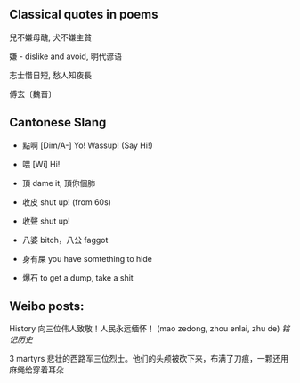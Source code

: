 
## Classical quotes in poems

兒不嫌母醜, 犬不嫌主貧

嫌 - dislike and avoid, 明代谚语

志士惜日短, 愁人知夜長

傅玄〔魏晋〕

## Cantonese Slang

* 點啊 [Dim/A-] Yo! Wassup! (Say Hi!)
* 喂  [Wi] Hi!
* 頂 dame it, 頂你個肺
* 收皮  shut up! (from 60s)
* 收聲 shut up!
* 八婆 bitch，八公 faggot
* 身有屎 you have somtething to hide

* 爆石  to get a dump, take a shit


## Weibo posts:

History
向三位伟人致敬！人民永远缅怀！ (mao zedong, zhou enlai, zhu de)
*铭记历史*

3 martyrs
悲壮的西路军三位烈士。他们的头颅被砍下来，布满了刀痕，一颗还用麻绳给穿着耳朵

